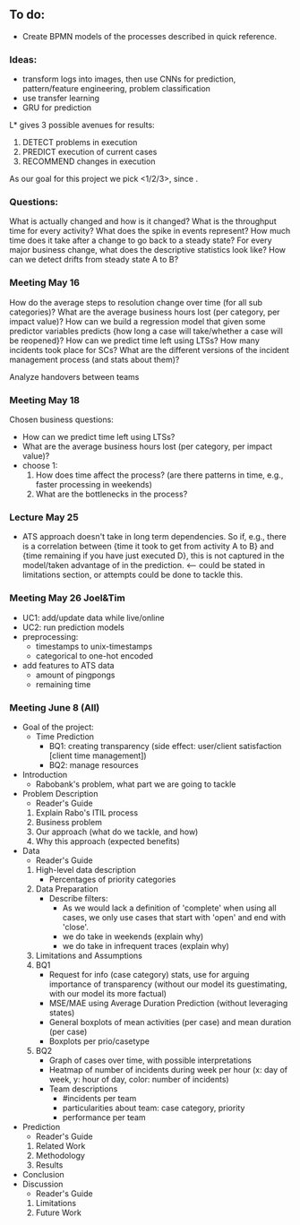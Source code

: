 ## To do:
- Create BPMN models of the processes described in quick reference.

### Ideas:
- transform logs into images, then use CNNs for prediction, pattern/feature engineering, problem classification
- use transfer learning
- GRU for prediction

L* gives 3 possible avenues for results:

1. DETECT problems in execution
2. PREDICT execution of current cases
3. RECOMMEND changes in execution

As our goal for this project we pick <1/2/3>, since <argumentation>.

### Questions:
What is actually changed and how is it changed?
What is the throughput time for every activity?
What does the spike in events represent?
How much time does it take after a change to go back to a steady state?
For every major business change, what does the descriptive statistics look like?
How can we detect drifts from steady state A to B?


### Meeting May 16
How do the average steps to resolution change over time (for all sub categories)?
What are the average business hours lost (per category, per impact value)?
How can we build a regression model that given some predictor variables predicts {how long a case will take/whether a case will be reopened}?
How can we predict time left using LTSs?
How many incidents took place for SCs?
What are the different versions of the incident management process (and stats about them)?


Analyze handovers between teams

### Meeting May 18
Chosen business questions:
- How can we predict time left using LTSs?
- What are the average business hours lost (per category, per impact value)?
- choose 1:
	1. How does time affect the process? (are there patterns in time, e.g., faster processing in weekends)
	2. What are the bottlenecks in the process? 

### Lecture May 25
- ATS approach doesn't take in long term dependencies. So if, e.g., there is a correlation between {time it took to get from activity A to B} and {time remaining if you have just executed D}, this is not captured in the model/taken advantage of in the prediction. <-- could be stated in limitations section, or attempts could be done to tackle this.

### Meeting May 26 Joel&Tim
- UC1: add/update data while live/online
- UC2: run prediction models
- preprocessing:
	- timestamps to unix-timestamps
	- categorical to one-hot encoded
- add features to ATS data
	- amount of pingpongs
	- remaining time

### Meeting June 8 (All)
- Goal of the project:
	- Time Prediction
		- BQ1: creating transparency (side effect: user/client satisfaction [client time management])
		- BQ2: manage resources
- Introduction
	- Rabobank's problem, what part we are going to tackle
- Problem Description
	- Reader's Guide
	1. Explain Rabo's ITIL process
	2. Business problem
	3. Our approach (what do we tackle, and how)
	4. Why this approach (expected benefits)
- Data
	- Reader's Guide
	1. High-level data description
		- Percentages of priority categories
	2. Data Preparation
		- Describe filters:
			- As we would lack a definition of 'complete' when using all cases, we only use cases that start with 'open' and end with 'close'.
			- we do take in weekends (explain why)
			- we do take in infrequent traces (explain why)
	3. Limitations and Assumptions
	4. BQ1
		- Request for info (case category) stats, use for arguing importance of transparency (without our model its guestimating, with our model its more factual)
		- MSE/MAE using Average Duration Prediction (without leveraging states)
		- General boxplots of mean activities (per case) and mean duration (per case)
		- Boxplots per prio/casetype
	5. BQ2
		- Graph of cases over time, with possible interpretations
		- Heatmap of number of incidents during week per hour (x: day of week, y: hour of day, color: number of incidents)
		- Team descriptions
			- #incidents per team
			- particularities about team: case category, priority
			- performance per team
- Prediction
	- Reader's Guide
	1. Related Work
	2. Methodology
	3. Results
- Conclusion
- Discussion
	- Reader's Guide
	1. Limitations
	2. Future Work

